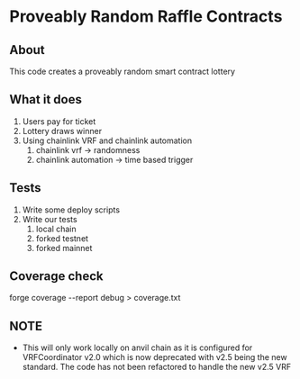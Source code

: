 # Proveably Random Raffle Contracts

## About

This code creates a proveably random smart contract lottery

## What it does

1. Users pay for ticket
2. Lottery draws winner
3. Using chainlink VRF and chainlink automation
   1. chainlink vrf -> randomness
   2. chainlink automation -> time based trigger

## Tests

1. Write some deploy scripts
2. Write our tests
   1. local chain
   2. forked testnet
   3. forked mainnet

## Coverage check
forge coverage --report debug > coverage.txt

## NOTE

- This will only work locally on anvil chain as it is configured for VRFCoordinator v2.0 which is now deprecated with v2.5 being the new standard. The code has not been refactored to handle the new v2.5 VRF